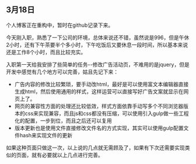 ## 3月18日
个人博客正在重构中，暂时在github记录下来。

今天刚入职，熟悉了一下公司的环境，总体来说还不错，虽然说是996，但是午休2小时，还有下午茶要半个多小时，下午吃饭后又要休息一段时间，所以基本来说还是工作8个小时，而且比较充实。

入职第一天给我安排了些简单的任务--修改广告活动页，不难用的是jquery，但是开发中感觉有几个地方可以完善，姑且先记下来：

* 广告内容的修改比较繁琐，要手动改html，最好是可以使用富文本编辑器直接生成html，然后使用通用的样式，这样运营可以直接写好广告文案就显示在网页上了。
* 网页的兼容性方面的处理还比较低效，样式方面依靠手动写多个不同浏览器版本的css来实现兼容，而且js和css都没有压缩，可以使用引入gulp做一些工程化的配置，一步到位，而且之后还可以复用
* 版本更新也是使用文件直接修改文件名的方式实现，其实可以使用gulp配置文件hash来实现文件的更新

如果这种页面只做这一次，以上说的几点就无需顾及了，如果有下次还需要实现类似的页面，就有必要就以上几点进行完善。
